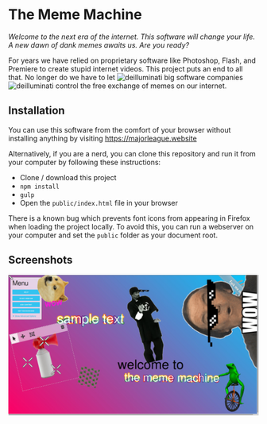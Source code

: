 # The Meme Machine

*Welcome to the next era of the internet. This software will change your life. A new dawn of dank memes awaits us. Are you ready?*

For years we have relied on proprietary software like Photoshop, Flash, and Premiere to create stupid internet videos. This project puts an end to all that. No longer do we have to let ![deilluminati](https://git.io/deilluminati) big software companies ![deilluminati](https://git.io/deilluminati) control the free exchange of memes on our internet.

## Installation

You can use this software from the comfort of your browser without installing anything by visiting https://majorleague.website

Alternatively, if you are a nerd, you can clone this repository and run it from your computer by following these instructions:

- Clone / download this project
- ```npm install```
- ```gulp```
- Open the ```public/index.html``` file in your browser

There is a known bug which prevents font icons from appearing in Firefox when loading the project locally. To avoid this, you can run a webserver on your computer and set the ```public``` folder as your document root. 

## Screenshots

![Meme Machine Screenshot](screenshots/meme-machine.jpg)
